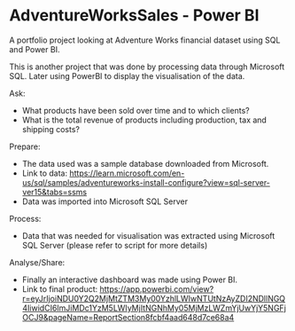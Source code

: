 # AdventureWorksSales - Power BI

A portfolio project looking at Adventure Works financial dataset using SQL and Power BI. 

This is another project that was done by processing data through Microsoft SQL. Later using PowerBI to display the visualisation of the data. 

Ask: 
 - What products have been sold over time and to which clients? 
 - What is the total revenue of products including production, tax and shipping costs?
 
 
Prepare:
- The data used was a sample database downloaded from Microsoft. 
- Link to data: https://learn.microsoft.com/en-us/sql/samples/adventureworks-install-configure?view=sql-server-ver15&tabs=ssms
-	Data was imported into Microsoft SQL Server


Process:
-	Data that was needed for visualisation was extracted using Microsoft SQL Server (please refer to script for more details)


Analyse/Share:
- Finally an interactive dashboard was made using Power BI.
- Link to final product: https://app.powerbi.com/view?r=eyJrIjoiNDU0Y2Q2MjMtZTM3My00YzhlLWIwNTUtNzAyZDI2NDllNGQ4IiwidCI6ImJiMDc1YzM5LWIyMjItNGNhMy05MjMzLWZmYjUwYjY5NGFjOCJ9&pageName=ReportSection8fcbf4aad648d7ce68a4
